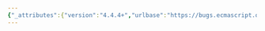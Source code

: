 ```yaml
---
{"_attributes":{"version":"4.4.4+","urlbase":"https://bugs.ecmascript.org/","maintainer":"dherman@mozilla.com"},"bug":{"bug_id":2863,"creation_ts":"2014-05-13 16:38:00 -0700","short_desc":"23.1.1 The Map Constructor, re: calling without new?","delta_ts":"2015-07-10 08:34:59 -0700","product":"Draft for 6th Edition","component":"technical issue","version":"Rev 24: April 27, 2014 Draft","rep_platform":"All","op_sys":"All","bug_status":"RESOLVED","resolution":"WORKSFORME","priority":"Normal","bug_severity":"enhancement","everconfirmed":true,"reporter":{"uid":"waldron.rick","name":"Rick Waldron"},"assigned_to":{"uid":"allen","name":"Allen Wirfs-Brock"},"cc":["erik.arvidsson","waldron.rick"],"long_desc":[{"commentid":8386,"comment_count":0,"who":{"uid":"waldron.rick","name":"Rick Waldron"},"bug_when":"2014-05-13 16:38:51 -0700","thetext":"In this section, there is the following text: \n\n  \"When Map is called as a function rather than as a constructor, it initializes its this value with the internal state necessary to support the Map.prototype built-in methods.\"\n\n\nIs this referring to:\n\n  var m = Map();\n\nOr\n\n  Map.call(this);\n\nOr both?\n\n\n\nAdditionally, I cannot find the specification for the consensus that was reached re: calling the new built-in constructors without new: https://github.com/rwaldron/tc39-notes/blob/master/es6/2013-07/july-25.md#consensusresolution-6"},{"commentid":8409,"comment_count":1,"who":{"uid":"waldron.rick","name":"Rick Waldron"},"bug_when":"2014-05-13 20:48:43 -0700","thetext":"This applies to Set as well"},{"commentid":8412,"comment_count":2,"who":{"uid":"allen","name":"Allen Wirfs-Brock"},"bug_when":"2014-05-14 09:09:46 -0700","thetext":"(In reply to comment #0)\n\n> \n> Is this referring to:\n> \n>   var m = Map();\n> \n> Or\n> \n>   Map.call(this);\n> \n> Or both?\n> \n\nBoth, and perhaps most importantly:\n\nclass MyMap extends ap {\n   constructor(...args) {super(...args)}\n}\n\nWith the ES6 refactoring of the new operator into separate @@create and constructor call, the primary responsibility of a constructor function is not the creation of new instances but rather the initialization of new instances.\n \n> \n> Additionally, I cannot find the specification for the consensus that was\n> reached re: calling the new built-in constructors without new:\n> https://github.com/rwaldron/tc39-notes/blob/master/es6/2013-07/july-25.md#consensusresolution-6\n\nIt's what's in the ES6 spec. For Map, it's lines 2-4 of 23.1.1.1.  The recorded consensus was just ratifying what was already in the spec.\n\nThe motivation is that it's really hard (particularly in pure JS code) to write a constructor function that works correctly as both a factory function (called without new) and as an instance initializer (particularly when super called).  It's cleaner and simpler to not have the factory behavior for constructor functions and to have them act only as instance initializers. In ES6 the only built-in constructors that work as both factories and initializers are those where this is a legacy compatability requirement."},{"commentid":8425,"comment_count":3,"who":{"uid":"waldron.rick","name":"Rick Waldron"},"bug_when":"2014-05-14 12:45:49 -0700","thetext":">  For Map, it's lines 2-4 of 23.1.1.1. \n\nBut aren't those conditions satisfied? Or am I misunderstanding the outcome of this: \n\n\"When Map is called as a function rather than as a constructor, it initializes its this value with the internal state necessary to support the Map.prototype built-in methods.\"\n\nMore specifically, does \"initializes its this value with the internal state necessary to support the Map.prototype built-in methods\" result in the `this` value being an object with a [[MapData]] internal slot that is initially `undefined`?\n\n\nI recall the motivation, as I was in support of this change prior to the f2f and the recorded notes—this was a conversation Erik and I had several months in advance of the meeting."},{"commentid":8435,"comment_count":4,"who":{"uid":"arv","name":"Erik Arvidsson"},"bug_when":"2014-05-14 13:56:18 -0700","thetext":"(In reply to comment #3)\n> >  For Map, it's lines 2-4 of 23.1.1.1. \n> \n> But aren't those conditions satisfied? Or am I misunderstanding the outcome of\n> this: \n> \n> \"When Map is called as a function rather than as a constructor, it initializes\n> its this value with the internal state necessary to support the Map.prototype\n> built-in methods.\"\n> \n> More specifically, does \"initializes its this value with the internal state\n> necessary to support the Map.prototype built-in methods\" result in the `this`\n> value being an object with a [[MapData]] internal slot that is initially\n> `undefined`?\n\nThe way to think about this is that @@create creates a new object instance with the internal slots ([[MapData]]). The constructor then validates that the object has those internal slots.\n\n> \n> \n> I recall the motivation, as I was in support of this change prior to the f2f\n> and the recorded notes—this was a conversation Erik and I had several months in\n> advance of the meeting."},{"commentid":8444,"comment_count":5,"who":{"uid":"allen","name":"Allen Wirfs-Brock"},"bug_when":"2014-05-14 14:35:11 -0700","thetext":"(In reply to comment #3)\n> >  For Map, it's lines 2-4 of 23.1.1.1. \n> \n> But aren't those conditions satisfied? Or am I misunderstanding the outcome of\n> this: \n> \n> \"When Map is called as a function rather than as a constructor, it initializes\n> its this value with the internal state necessary to support the Map.prototype\n> built-in methods.\"\n\nActually, there is nothing normative about the above paragraph, at all.  It's just a a very vague description of what the algorithm actually does. \n\nSuch text has been a general problem for the spec. because some people find it useful, but don't realize that it is generally non-normative. In this case, it might be clearer if it said \"it attempts to initialize\".\n\nIn general, this is boilerplate that is used for all constructors. If I find the time I'll think about how I it could be made clearer.\n\n> \n> More specifically, does \"initializes its this value with the internal state\n> necessary to support the Map.prototype built-in methods\" result in the `this`\n> value being an object with a [[MapData]] internal slot that is initially\n> `undefined`?\n> \nIf the this object wasn't instantiated (by @@create) with a [[MapData]] then attempting to initialize it will throw."},{"commentid":8445,"comment_count":6,"who":{"uid":"waldron.rick","name":"Rick Waldron"},"bug_when":"2014-05-14 14:44:47 -0700","thetext":"(In reply to comment #5)\n> (In reply to comment #3)\n> > >  For Map, it's lines 2-4 of 23.1.1.1. \n> > \n> > But aren't those conditions satisfied? Or am I misunderstanding the outcome of\n> > this: \n> > \n> > \"When Map is called as a function rather than as a constructor, it initializes\n> > its this value with the internal state necessary to support the Map.prototype\n> > built-in methods.\"\n> \n> Actually, there is nothing normative about the above paragraph, at all.  It's\n> just a a very vague description of what the algorithm actually does. \n> \n> Such text has been a general problem for the spec. because some people find it\n> useful, but don't realize that it is generally non-normative. In this case, it\n> might be clearer if it said \"it attempts to initialize\".\n> \n> In general, this is boilerplate that is used for all constructors. If I find\n> the time I'll think about how I it could be made clearer.\n\nOk, that's actually really helpful to know. \n\n> \n> > \n> > More specifically, does \"initializes its this value with the internal state\n> > necessary to support the Map.prototype built-in methods\" result in the `this`\n> > value being an object with a [[MapData]] internal slot that is initially\n> > `undefined`?\n> > \n> If the this object wasn't instantiated (by @@create) with a [[MapData]] then\n> attempting to initialize it will throw.\n\nThank you, this answers my question."}]}}
---
```

